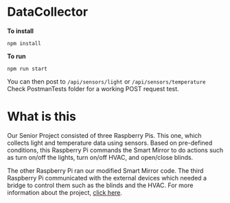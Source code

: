 # DataCollector

**To install**

    npm install

**To run**

    npm run start
    
You can then post to `/api/sensors/light` or `/api/sensors/temperature`
Check PostmanTests folder for a working POST request test.

# What is this
Our Senior Project consisted of three Raspberry Pis. This one, which collects light and temperature data using sensors. Based on pre-defined conditions, this Raspberry Pi commands the Smart Mirror to do actions such as turn on/off the lights, turn on/off HVAC, and open/close blinds.

The other Raspberry Pi ran our modified Smart Mirror code. The third Raspberry Pi communicated with the external devices which needed a bridge to control them such as the blinds and the HVAC. For more information about the project, [click here](https://github.com/claude-abounegm/iot-controller).
